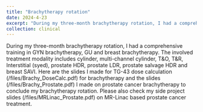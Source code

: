 ```yaml
---
title: "Brachytherapy rotation"
date: 2024-4-23
excerpt: "During my three-month brachytherapy rotation, I had a comprehensive training in GYN brachytherapy, GU and breast brachytherapy. The involved treatment modality includes cylinder, multi-channel cylinder, T&O, T&R, Interstitial (syed), prostate HDR, prostate LDR, prostate salvage HDR and breast SAVI. Here are the slides I made for TG-43 dose calculation (/files/Brachy_DoseCalc.pdf) for brachytherapy and the slides (/files/Brachy_Prostate.pdf) I made on prostate cancer brachytherapy to conclude my brachytherapy rotation. Please also check my side project slides (/files/MRLinac_Prostate.pdf) on MR-Linac based prostate cancer treatment."
collection: clinical
---
```


During my three-month brachytherapy rotation, I had a comprehensive training in GYN brachytherapy, GU and breast brachytherapy. The involved treatment modality includes cylinder, multi-channel cylinder, T&O, T&R, Interstitial (syed), prostate HDR, prostate LDR, prostate salvage HDR and breast SAVI. Here are the slides I made for TG-43 dose calculation (/files/Brachy_DoseCalc.pdf) for brachytherapy and the slides (/files/Brachy_Prostate.pdf) I made on prostate cancer brachytherapy to conclude my brachytherapy rotation. Please also check my side project slides (/files/MRLinac_Prostate.pdf) on MR-Linac based prostate cancer treatment.